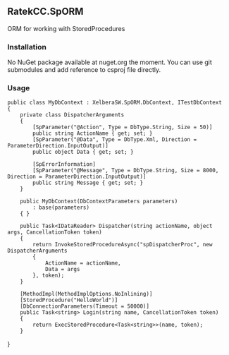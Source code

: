 ## RatekCC.SpORM

ORM for working with StoredProcedures

### Installation
No NuGet package available at nuget.org the moment.
You can use git submodules and add reference to csproj file directly.

### Usage

    public class MyDbContext : XelberaSW.SpORM.DbContext, ITestDbContext
    {
        private class DispatcherArguments
        {
            [SpParameter("@Action", Type = DbType.String, Size = 50)]
            public string ActionName { get; set; }
            [SpParameter("@Data", Type = DbType.Xml, Direction = ParameterDirection.InputOutput)]
            public object Data { get; set; }

            [SpErrorInformation]
            [SpParameter("@Message", Type = DbType.String, Size = 8000, Direction = ParameterDirection.InputOutput)]
            public string Message { get; set; }
        }

        public MyDbContext(DbContextParameters parameters)
            : base(parameters)
        { }

        public Task<IDataReader> Dispatcher(string actionName, object args, CancellationToken token)
        {
            return InvokeStoredProcedureAsync("spDispatcherProc", new DispatcherArguments
            {
                ActionName = actionName,
                Data = args
            }, token);
        }

        [MethodImpl(MethodImplOptions.NoInlining)]
        [StoredProcedure("HelloWorld")]
        [DbConnectionParameters(Timeout = 50000)]
        public Task<string> Login(string name, CancellationToken token)
        {
            return ExecStoredProcedure<Task<string>>(name, token);
        }
  }

